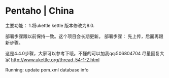# Pentaho | China
主要功能：
1.将ukettle kettle 版本修改为8.0.

部署步骤跟以前保持一致。这个项目会长期更新。
部署步骤：
先上传，后面再跟新步骤。

这是4.4.0步骤，大家可以参考下哦。不懂的可以加我qq:506804704 尽量回复大家
http://www.ukettle.org/thread-54-1-2.html


Running: update pom.xml database info